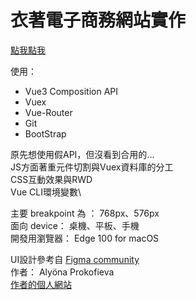 # 衣著電子商務網站實作

[點我點我](https://victor81528.github.io/e-commerce/)

使用：
- Vue3 Composition API
- Vuex
- Vue-Router
- Git
- BootStrap

原先想使用假API，但沒看到合用的...\
JS方面著重元件切割與Vuex資料庫的分工\
CSS互動效果與RWD\
Vue CLI環境變數\

主要 breakpoint 為 ： 768px、576px\
面向 device： 桌機、平板、手機\
開發用瀏覽器： Edge 100 for macOS

UI設計參考自
[Figma community](https://www.figma.com/file/Qh6OjQBssKygmgBEZSDLDd/E-Commerce-Fashion-App-%26-Web.-%F0%9F%A6%84-freebies-(Community)?node-id=0%3A1)\
作者： Alyöna Prokofieva\
[作者的個人網站](https://dribbble.com/alyoskins/)
